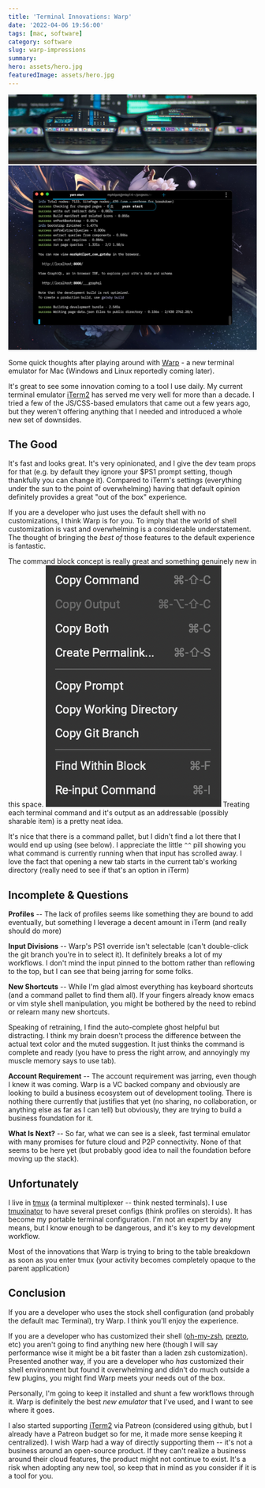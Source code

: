 ```yaml
---
title: 'Terminal Innovations: Warp'
date: '2022-04-06 19:56:00'
tags: [mac, software]
category: software
slug: warp-impressions
summary: 
hero: assets/hero.jpg
featuredImage: assets/hero.jpg
---
```

![](assets/hero.jpg "hidden")
![](assets/warp.jpg)

Some quick thoughts after playing around with [Warp](https://www.warp.dev/) - a new terminal emulator for Mac (Windows and Linux reportedly coming later).

It's great to see some innovation coming to a tool I use daily. My current terminal emulator [iTerm2](https://iterm2.com/) has served me very well for more than a decade. I tried a few of the JS/CSS-based emulators that came out a few years ago, but they weren't offering anything that I needed and introduced a whole new set of downsides.

## The Good

It's fast and looks great. It's very opinionated, and I give the dev team props for that (e.g. by default they ignore your $PS1 prompt setting, though thankfully you can change it). Compared to iTerm's settings (everything under the sun to the point of overwhelming) having that default opinion definitely provides a great "out of the box" experience.

If you are a developer who just uses the default shell with no customizations, I think Warp is for you.  To imply that the world of shell customization is vast and overwhelming is a considerable understatement. The thought of bringing the *best of* those features to the default experience is fantastic.

The command block concept is really great and something genuinely new in this space.
![](assets/menu.png)
Treating each terminal command and it's output as an addressable (possibly sharable item) is a pretty neat idea.

It's nice that there is a command pallet, but I didn't find a lot there that I would end up using (see below). I appreciate the little `^^` pill showing you what command is currently running when that input has scrolled away. I love the fact that opening a new tab starts in the current tab's working directory (really need to see if that's an option in iTerm)

## Incomplete & Questions

**Profiles** -- The lack of profiles seems like something they are bound to add eventually, but something I leverage a decent amount in iTerm (and really should do more)

**Input Divisions** -- Warp's PS1 override isn't selectable (can't double-click the git branch you're in to select it). It definitely breaks a lot of my workflows. I don't mind the input pinned to the bottom rather than reflowing to the top, but I can see that being jarring for some folks.

**New Shortcuts** -- While I'm glad almost everything has keyboard shortcuts (and a command pallet to find them all). If your fingers already know emacs or vim style shell manipulation, you might be bothered by the need to rebind or relearn many new shortcuts.

Speaking of retraining, I find the auto-complete ghost helpful but distracting. I think my brain doesn't process the difference between the actual text color and the muted suggestion. It just thinks the command is complete and ready (you have to press the right arrow, and annoyingly my muscle memory says to use tab).

**Account Requirement** -- The account requirement was jarring, even though I knew it was coming.  Warp is a VC backed company and obviously are looking to build a business ecosystem out of development tooling. There is nothing there currently that justifies that yet (no sharing, no collaboration, or anything else as far as I can tell) but obviously, they are trying to build a business foundation for it.

**What Is Next?** -- So far, what we can see is a sleek, fast terminal emulator with many promises for future cloud and P2P connectivity.  None of that seems to be here yet (but probably good idea to nail the foundation before moving up the stack).

## Unfortunately

I live in [tmux](https://github.com/tmux/tmux/wiki) (a terminal multiplexer -- think nested terminals). I use [tmuxinator](https://github.com/tmuxinator/tmuxinator) to have several preset configs (think profiles on steroids).  It has become my portable terminal configuration. I'm not an expert by any means, but I know enough to be dangerous, and it's key to my development workflow.

Most of the innovations that Warp is trying to bring to the table breakdown as soon as you enter tmux (your activity becomes completely opaque to the parent application)

## Conclusion

If you are a developer who uses the stock shell configuration (and probably the default mac Terminal), try Warp. I think you'll enjoy the experience.

If you are a developer who has customized their shell ([oh-my-zsh](https://ohmyz.sh), [prezto](https://github.com/sorin-ionescu/prezto), etc) you aren't going to find anything new here (though I will say performance wise it might be a bit faster than a laden zsh customization). Presented another way, if you are a developer who *has* customized their shell environment but found it overwhelming and didn't do much outside a few plugins, you might find Warp meets your needs out of the box.

Personally, I'm going to keep it installed and shunt a few workflows through it.  Warp is definitely the best *new emulator* that I've used, and I want to see where it goes.

I also started supporting [iTerm2](https://iterm2.com/donate.html) via Patreon (considered using github, but I already have a Patreon budget so for me, it made more sense keeping it centralized). I wish Warp had a way of directly supporting them -- it's not a business around an open-source product.  If they can't realize a business around their cloud features, the product might not continue to exist. It's a risk when adopting any new tool, so keep that in mind as you consider if it is a tool for you.